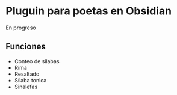 # Pluguin para poetas en Obsidian
En progreso

## Funciones
- Conteo de sílabas
- Rima
- Resaltado 
 - Sílaba tonica
 - Sinalefas
